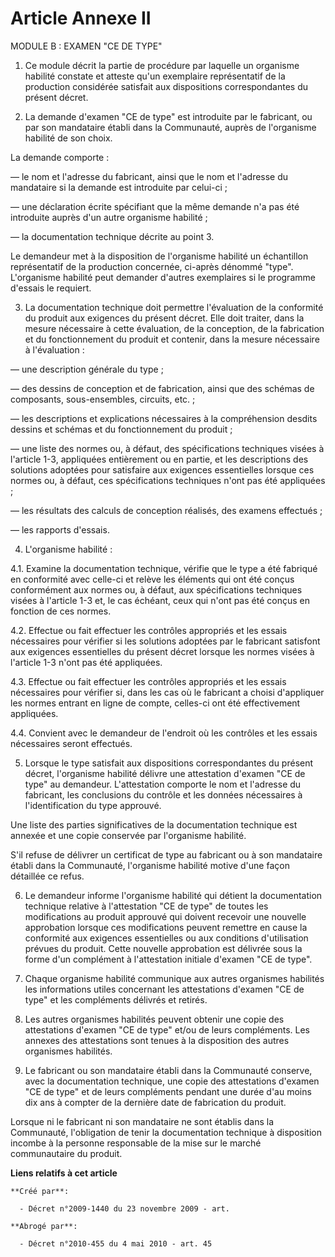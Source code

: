 # Article Annexe II

MODULE B : EXAMEN "CE DE TYPE" 

1. Ce module décrit la partie de procédure par laquelle un organisme habilité constate et atteste qu'un exemplaire
représentatif de la production considérée satisfait aux dispositions correspondantes du présent décret.

2. La demande d'examen "CE de type" est introduite par le fabricant, ou par son mandataire établi dans la Communauté, auprès
de l'organisme habilité de son choix.

La demande comporte :

― le nom et l'adresse du fabricant, ainsi que le nom et l'adresse du mandataire si la demande est introduite par celui-ci ;

― une déclaration écrite spécifiant que la même demande n'a pas été introduite auprès d'un autre organisme habilité ;

― la documentation technique décrite au point 3.

Le demandeur met à la disposition de l'organisme habilité un échantillon représentatif de la production concernée, ci-après
dénommé "type". L'organisme habilité peut demander d'autres exemplaires si le programme d'essais le requiert.

3. La documentation technique doit permettre l'évaluation de la conformité du produit aux exigences du présent décret. Elle
doit traiter, dans la mesure nécessaire à cette évaluation, de la conception, de la fabrication et du fonctionnement du
produit et contenir, dans la mesure nécessaire à l'évaluation :

― une description générale du type ;

― des dessins de conception et de fabrication, ainsi que des schémas de composants, sous-ensembles, circuits, etc. ;

― les descriptions et explications nécessaires à la compréhension desdits dessins et schémas et du fonctionnement du
produit ;

― une liste des normes ou, à défaut, des spécifications techniques visées à l'article 1-3, appliquées entièrement ou en
partie, et les descriptions des solutions adoptées pour satisfaire aux exigences essentielles lorsque ces normes ou, à
défaut, ces spécifications techniques n'ont pas été appliquées ;

― les résultats des calculs de conception réalisés, des examens effectués ;

― les rapports d'essais.

4. L'organisme habilité :

4.1. Examine la documentation technique, vérifie que le type a été fabriqué en conformité avec celle-ci et relève les
éléments qui ont été conçus conformément aux normes ou, à défaut, aux spécifications techniques visées à l'article 1-3 et, le
cas échéant, ceux qui n'ont pas été conçus en fonction de ces normes.

4.2. Effectue ou fait effectuer les contrôles appropriés et les essais nécessaires pour vérifier si les solutions adoptées
par le fabricant satisfont aux exigences essentielles du présent décret lorsque les normes visées à l'article 1-3 n'ont pas
été appliquées.

4.3. Effectue ou fait effectuer les contrôles appropriés et les essais nécessaires pour vérifier si, dans les cas où le
fabricant a choisi d'appliquer les normes entrant en ligne de compte, celles-ci ont été effectivement appliquées.

4.4. Convient avec le demandeur de l'endroit où les contrôles et les essais nécessaires seront effectués.

5. Lorsque le type satisfait aux dispositions correspondantes du présent décret, l'organisme habilité délivre une attestation
d'examen "CE de type" au demandeur. L'attestation comporte le nom et l'adresse du fabricant, les conclusions du contrôle et
les données nécessaires à l'identification du type approuvé.

Une liste des parties significatives de la documentation technique est annexée et une copie conservée par l'organisme
habilité.

S'il refuse de délivrer un certificat de type au fabricant ou à son mandataire établi dans la Communauté, l'organisme
habilité motive d'une façon détaillée ce refus.

6. Le demandeur informe l'organisme habilité qui détient la documentation technique relative à l'attestation "CE de type" de
toutes les modifications au produit approuvé qui doivent recevoir une nouvelle approbation lorsque ces modifications peuvent
remettre en cause la conformité aux exigences essentielles ou aux conditions d'utilisation prévues du produit. Cette nouvelle
approbation est délivrée sous la forme d'un complément à l'attestation initiale d'examen "CE de type".

7. Chaque organisme habilité communique aux autres organismes habilités les informations utiles concernant les attestations
d'examen "CE de type" et les compléments délivrés et retirés.

8. Les autres organismes habilités peuvent obtenir une copie des attestations d'examen "CE de type" et/ou de leurs
compléments. Les annexes des attestations sont tenues à la disposition des autres organismes habilités.

9. Le fabricant ou son mandataire établi dans la Communauté conserve, avec la documentation technique, une copie des
attestations d'examen "CE de type" et de leurs compléments pendant une durée d'au moins dix ans à compter de la dernière date
de fabrication du produit.

Lorsque ni le fabricant ni son mandataire ne sont établis dans la Communauté, l'obligation de tenir la documentation
technique à disposition incombe à la personne responsable de la mise sur le marché communautaire du produit.

**Liens relatifs à cet article**

	**Créé par**:

	  - Décret n°2009-1440 du 23 novembre 2009 - art.

	**Abrogé par**:

	  - Décret n°2010-455 du 4 mai 2010 - art. 45
